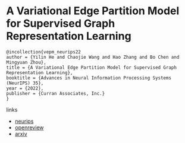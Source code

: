 # A Variational Edge Partition Model for Supervised Graph Representation Learning

```
@incollection{vepm_neurips22
author = {Yilin He and Chaojie Wang and Hao Zhang and Bo Chen and Mingyuan Zhou},
title = {A Variational Edge Partition Model for Supervised Graph Representation Learning},
booktitle = {Advances in Neural Information Processing Systems (NeurIPS) 35},
year = {2022},
publisher = {Curran Associates, Inc.}
}
```

links
- [neurips](https://nips.cc/Conferences/2022/Schedule?showEvent=53695)
- [openreview](https://openreview.net/forum?id=PfStAhJ2t1g)
- [arxiv](https://arxiv.org/abs/2202.03233)
